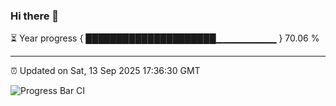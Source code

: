 ### Hi there 👋

⏳ Year progress { █████████████████████▁▁▁▁▁▁▁▁▁ } 70.06 %

---

⏰ Updated on Sat, 13 Sep 2025 17:36:30 GMT

![Progress Bar CI](https://github.com/IshwaranRudhara/GIT-ACTION/workflows/Progress%20Bar%20CI/badge.svg)
